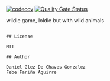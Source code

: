 [![codecov](https://codecov.io/gh/SyTW2324/E11/graph/badge.svg?token=LBFSL89E70)](https://codecov.io/gh/SyTW2324/E11)
[![Quality Gate Status](https://sonarcloud.io/api/project_badges/measure?project=SyTW2324_E11&metric=alert_status)](https://sonarcloud.io/summary/new_code?id=SyTW2324_E11)

wildle game, loldle but with wild animals
```

## License

MIT

## Author

Daniel Glez De Chaves Gonzalez
Febe Fariña Aguirre

